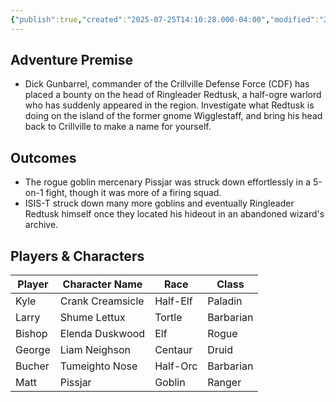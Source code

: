 ```yaml
---
{"publish":true,"created":"2025-07-25T14:10:28.000-04:00","modified":"2025-07-25T11:02:18.000-04:00","published":"2025-07-25T11:02:18.000-04:00","cssclasses":"","DM":"Jordan","Players":["Kyle","Larry","Bishop","George","Bucher","Matt"],"Platform":"Foundry"}
---
```


## Adventure Premise
- Dick Gunbarrel, commander of the Crillville Defense Force (CDF) has placed a bounty on the head of Ringleader Redtusk, a half-ogre warlord who has suddenly appeared in the region. Investigate what Redtusk is doing on the island of the former gnome Wigglestaff, and bring his head back to Crillville to make a name for yourself.

## Outcomes
- The rogue goblin mercenary Pissjar was struck down effortlessly in a 5-on-1 fight, though it was more of a firing squad.
- ISIS-T struck down many more goblins and eventually Ringleader Redtusk himself once they located his hideout in an abandoned wizard's archive.

## Players & Characters
| Player              | Character Name   | Race     | Class     |
| ------------------- | ---------------- | -------- | --------- |
| Kyle | Crank Creamsicle | Half-Elf | Paladin   |
| Larry | Shume Lettux     | Tortle   | Barbarian |
| Bishop | Elenda Duskwood  | Elf      | Rogue     |
| George | Liam Neighson    | Centaur  | Druid     |
| Bucher | Tumeighto Nose   | Half-Orc | Barbarian |
| Matt | Pissjar          | Goblin   | Ranger    |
